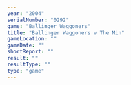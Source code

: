 ```yaml
---
year: "2004"
serialNumber: "0292" 
game: "Ballinger Waggoners"
title: "Ballinger Waggoners v The Min"
gameLocation: ""
gameDate: ""
shortReport: ""
result: ""
resultType: ""
type: "game"
---
```


